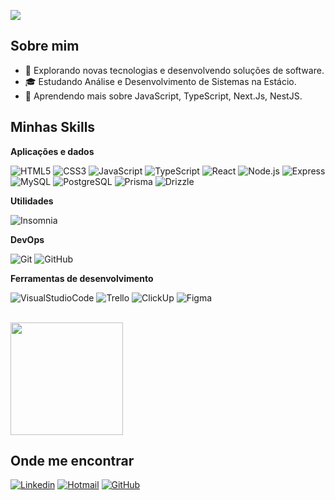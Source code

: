 ![](https://komarev.com/ghpvc/?username=EunhoJ&color=006bed)

## Sobre mim

- 🤔 Explorando novas tecnologias e desenvolvendo soluções de software.
- 🎓 Estudando Análise e Desenvolvimento de Sistemas na Estácio.
- 🌱 Aprendendo mais sobre JavaScript, TypeScript, Next.Js, NestJS.

## Minhas Skills

**Aplicações e dados**


![HTML5](https://img.shields.io/badge/HTML5-000?style=for-the-badge&logo=html5&logoColor=E34F26)
![CSS3](https://img.shields.io/badge/CSS-000?style=for-the-badge&logo=css&logoColor=1572B6)
![JavaScript](https://img.shields.io/badge/JavaScript-000?style=for-the-badge&logo=javascript&logoColor=F7DF1E)
![TypeScript](https://img.shields.io/badge/TypeScript-000?style=for-the-badge&logo=typescript&logoColor=3178C6)
![React](https://img.shields.io/badge/React-000?style=for-the-badge&logo=react&logoColor=61DAFB)
![Node.js](https://img.shields.io/badge/Node.js-000?style=for-the-badge&logo=nodedotjs&logoColor=339933)
![Express](https://img.shields.io/badge/Express-000?style=for-the-badge&logo=express&logoColor=white)
![MySQL](https://img.shields.io/badge/MySQL-000?style=for-the-badge&logo=mysql&logoColor=4479A1)
![PostgreSQL](https://img.shields.io/badge/PostgreSQL-000?style=for-the-badge&logo=postgresql&logoColor=4169E1)
![Prisma](https://img.shields.io/badge/Prisma-000?style=for-the-badge&logo=prisma&logoColor=2D3748)
![Drizzle](https://img.shields.io/badge/Drizzle-000?style=for-the-badge&logo=drizzle&logoColor=FFCA28)

**Utilidades**

![Insomnia](https://img.shields.io/badge/Insomnia-000?style=for-the-badge&logo=insomnia&logoColor=5849BE)

**DevOps**

![Git](https://img.shields.io/badge/Git-000?style=for-the-badge&logo=git&logoColor=F05032)
![GitHub](https://img.shields.io/badge/GitHub-000?style=for-the-badge&logo=github&logoColor=white)

**Ferramentas de desenvolvimento**

![VisualStudioCode](https://img.shields.io/badge/VS%20Code-000?style=for-the-badge&logo=visualstudiocode&logoColor=007ACC)
![Trello](https://img.shields.io/badge/Trello-000?style=for-the-badge&logo=trello&logoColor=0052CC)
![ClickUp](https://img.shields.io/badge/ClickUp-000?style=for-the-badge&logo=clickup&logoColor=7B68EE)
![Figma](https://img.shields.io/badge/Figma-000?style=for-the-badge&logo=figma&logoColor=white)

<br/>

<a href="https://github.com/EunhoJ" title="Perfil do John">
  <img height="180em" src="https://github-readme-stats.vercel.app/api?username=EunhoJ&theme=dracula&show_icons=true" />
</a>

## Onde me encontrar
[![Linkedin](https://img.shields.io/badge/-jvieiradev-blue?style=flat-square&logo=Linkedin&logoColor=white&link=www.linkedin.com/in/jvieiradev
)](https://linkedin.com/in/jvieiradev)
[![Hotmail](https://img.shields.io/badge/-jvieira.dev@hotmail.com-0072C6?style=flat-square&logo=microsoft-outlook&logoColor=white&link=mailto:SEU-EMAIL)](mailto:jvieira.dev@hotmail.com)
[![GitHub](https://img.shields.io/github/followers/EunhoJ?label=follow&style=social)](https://github.com/EunhoJ)
